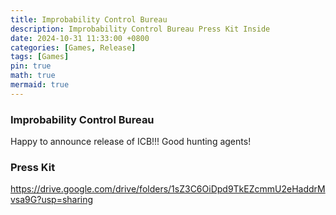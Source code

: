 ```yaml
---
title: Improbability Control Bureau
description: Improbability Control Bureau Press Kit Inside
date: 2024-10-31 11:33:00 +0800
categories: [Games, Release]
tags: [Games]
pin: true
math: true
mermaid: true
---
```


### Improbability Control Bureau

Happy to announce release of ICB!!! Good hunting agents!


### Press Kit

https://drive.google.com/drive/folders/1sZ3C6OiDpd9TkEZcmmU2eHaddrMvsa9G?usp=sharing
